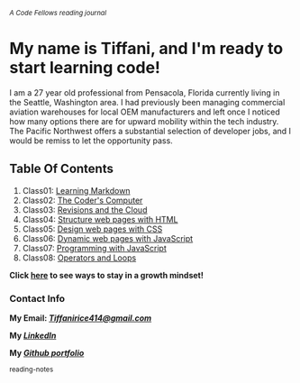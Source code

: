 <sub> *A  Code Fellows reading journal* </sub>

#	My name is Tiffani, and I'm ready to start learning code! 

I am a 27 year old professional from Pensacola, Florida currently living in the Seattle, Washington area. I had previously been managing commercial aviation warehouses for local OEM manufacturers and left once I noticed how many options there are for upward mobility within the tech industry. The Pacific Northwest offers a substantial selection of developer jobs, and I would be remiss to let the opportunity pass. 

## Table Of Contents


1. Class01: [Learning Markdown](https://tiffanirice23.github.io/reading-notes/class01)
2. Class02: [The Coder's Computer](https://tiffanirice23.github.io/reading-notes/class02)
3. Class03: [Revisions and the Cloud](https://tiffanirice23.github.io/reading-notes/class03)
4. Class04: [Structure web pages with HTML](https://tiffanirice23.github.io/reading-notes/class04)
5. Class05: [Design web pages with CSS](#)
6. Class06: [Dynamic web pages with JavaScript](#)
7. Class07: [Programming with JavaScript](#)
8. Class08: [Operators and Loops](#)

**Click [here](https://tiffanirice23.github.io/reading-notes/growthmindset) to see ways to stay in a growth mindset!**

### Contact Info
 
 **My Email: _[Tiffanirice414@gmail.com](Tiffanirice414@gmail.com)_**
 
 **My _[LinkedIn](https://www.linkedin.com/in/tiffani-rice-600658168/)_**
 
 **My _[Github portfolio](https://github.com/tiffanirice23)_** 

 

<sub> reading-notes </sub>
